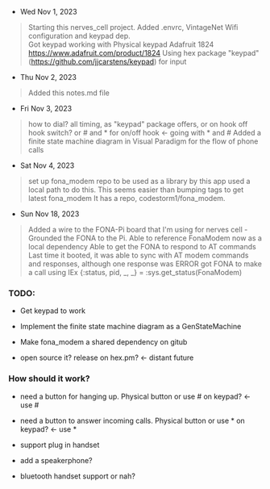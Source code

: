 * Wed Nov 1, 2023
> Starting this nerves_cell project.
> Added .envrc, VintageNet Wifi configuration and keypad dep.  
> Got keypad working with Physical keypad Adafruit 1824 https://www.adafruit.com/product/1824
> Using hex package "keypad" (https://github.com/jjcarstens/keypad) for input

* Thu Nov 2, 2023
> Added this notes.md file

* Fri Nov 3, 2023
> how to dial?  all timing, as "keypad" package offers, or on hook off hook switch? or # and * for on/off hook <- going with * and #
> Added a finite state machine diagram in Visual Paradigm for the flow of phone calls


* Sat Nov 4, 2023
> set up fona_modem repo to be used as a library by this app
> used a local path to do this.  This seems easier than bumping tags to get latest fona_modem
> It has a repo, codestorm1/fona_modem.

* Sun Nov 18, 2023
> Added a wire to the FONA-Pi board that I'm using for nerves cell - Grounded the FONA to the Pi.
> Able to reference FonaModem now as a local dependency
> Able to get the FONA to respond to AT commands
> Last time it booted, it was able to sync with AT modem commands and responses, although one response was ERROR 
> got FONA to make a call using IEx {:status, pid, _, _} = :sys.get_status(FonaModem)

### TODO:
* Get keypad to work
* Implement the finite state machine diagram as a GenStateMachine

* Make fona_modem a shared dependency on gitub
* open source it?  release on hex.pm? <- distant future

### How should it work?
* need a button for hanging up.  Physical button or use # on keypad? <- use #
* need a button to answer incoming calls.  Physical button or use * on keypad? <- use *

* support plug in handset
* add a speakerphone?
* bluetooth handset support or nah?

